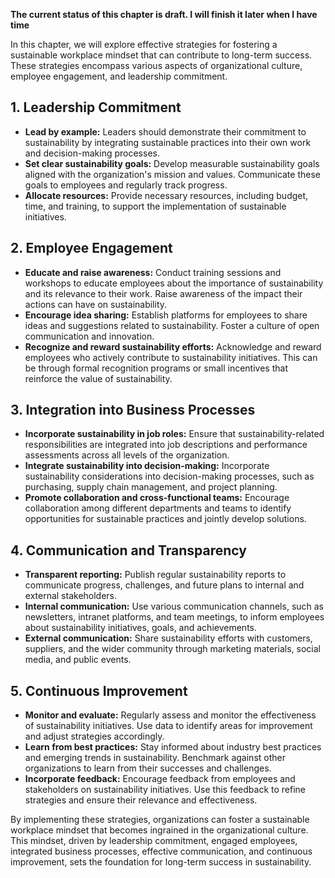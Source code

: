 **The current status of this chapter is draft. I will finish it later when I have time**

In this chapter, we will explore effective strategies for fostering a sustainable workplace mindset that can contribute to long-term success. These strategies encompass various aspects of organizational culture, employee engagement, and leadership commitment.

**1. Leadership Commitment**
----------------------------

* **Lead by example:** Leaders should demonstrate their commitment to sustainability by integrating sustainable practices into their own work and decision-making processes.
* **Set clear sustainability goals:** Develop measurable sustainability goals aligned with the organization's mission and values. Communicate these goals to employees and regularly track progress.
* **Allocate resources:** Provide necessary resources, including budget, time, and training, to support the implementation of sustainable initiatives.

**2. Employee Engagement**
--------------------------

* **Educate and raise awareness:** Conduct training sessions and workshops to educate employees about the importance of sustainability and its relevance to their work. Raise awareness of the impact their actions can have on sustainability.
* **Encourage idea sharing:** Establish platforms for employees to share ideas and suggestions related to sustainability. Foster a culture of open communication and innovation.
* **Recognize and reward sustainability efforts:** Acknowledge and reward employees who actively contribute to sustainability initiatives. This can be through formal recognition programs or small incentives that reinforce the value of sustainability.

**3. Integration into Business Processes**
------------------------------------------

* **Incorporate sustainability in job roles:** Ensure that sustainability-related responsibilities are integrated into job descriptions and performance assessments across all levels of the organization.
* **Integrate sustainability into decision-making:** Incorporate sustainability considerations into decision-making processes, such as purchasing, supply chain management, and project planning.
* **Promote collaboration and cross-functional teams:** Encourage collaboration among different departments and teams to identify opportunities for sustainable practices and jointly develop solutions.

**4. Communication and Transparency**
-------------------------------------

* **Transparent reporting:** Publish regular sustainability reports to communicate progress, challenges, and future plans to internal and external stakeholders.
* **Internal communication:** Use various communication channels, such as newsletters, intranet platforms, and team meetings, to inform employees about sustainability initiatives, goals, and achievements.
* **External communication:** Share sustainability efforts with customers, suppliers, and the wider community through marketing materials, social media, and public events.

**5. Continuous Improvement**
-----------------------------

* **Monitor and evaluate:** Regularly assess and monitor the effectiveness of sustainability initiatives. Use data to identify areas for improvement and adjust strategies accordingly.
* **Learn from best practices:** Stay informed about industry best practices and emerging trends in sustainability. Benchmark against other organizations to learn from their successes and challenges.
* **Incorporate feedback:** Encourage feedback from employees and stakeholders on sustainability initiatives. Use this feedback to refine strategies and ensure their relevance and effectiveness.

By implementing these strategies, organizations can foster a sustainable workplace mindset that becomes ingrained in the organizational culture. This mindset, driven by leadership commitment, engaged employees, integrated business processes, effective communication, and continuous improvement, sets the foundation for long-term success in sustainability.
